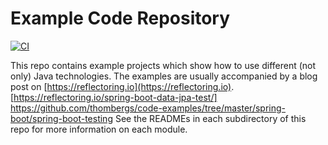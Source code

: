 # Example Code Repository

[![CI](https://github.com/thombergs/code-examples/workflows/CI/badge.svg)](https://github.com/thombergs/code-examples/actions?query=workflow%3ACI)

This repo contains example projects which show how to use different (not only) Java technologies.
The examples are usually accompanied by a blog post on [https://reflectoring.io](https://reflectoring.io).
[https://reflectoring.io/spring-boot-data-jpa-test/]
https://github.com/thombergs/code-examples/tree/master/spring-boot/spring-boot-testing
See the READMEs in each subdirectory of this repo for more information on each module.